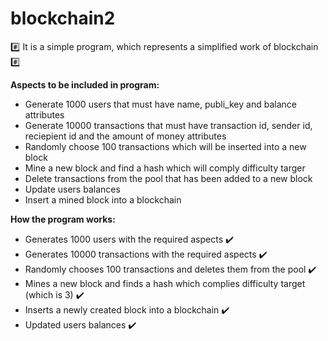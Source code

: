# blockchain2

:hash: It is a simple program, which represents a simplified work of blockchain :hash:

**Aspects to be included in program:**
* Generate 1000 users that must have name, publi_key and balance attributes
* Generate 10000 transactions that must have transaction id, sender id, reciepient id and the amount of money attributes
* Randomly choose 100 transactions which will be inserted into a new block
* Mine a new block and find a hash which will comply difficulty targer
* Delete transactions from the pool that has been added to a new block
* Update users balances
* Insert a mined block into a blockchain

**How the program works:**

* Generates 1000 users with the required aspects :heavy_check_mark:
* Generates 10000 transactions with the required aspects :heavy_check_mark:
* Randomly chooses 100 transactions and deletes them from the pool :heavy_check_mark:
* Mines a new block and finds a hash which complies difficulty target (which is 3) :heavy_check_mark:
* Inserts a newly created block into a blockchain :heavy_check_mark:
* Updated users balances :heavy_check_mark:
